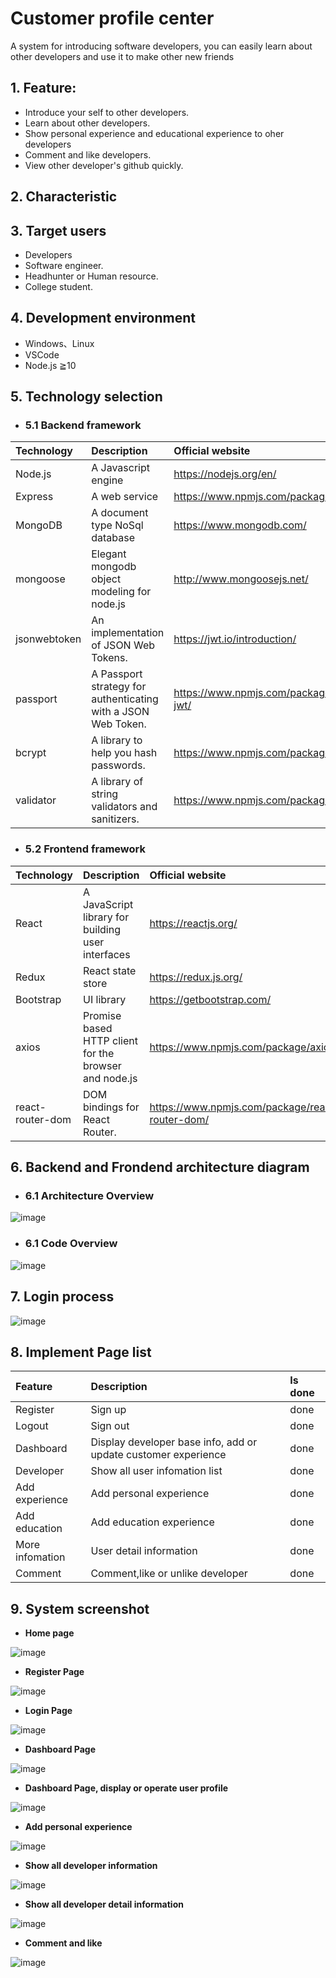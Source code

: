 # Customer profile center


A system for introducing software developers, you can easily learn about other developers and use it to make other new friends


## 1. Feature:

- Introduce your self to other developers.
- Learn about other developers.
- Show personal experience and educational experience to oher developers
- Comment and like developers.
- View other developer's github quickly.

## 2. Characteristic

## 3. Target users

- Developers
- Software engineer.
- Headhunter or Human resource.
- College student.

## 4. Development environment

- Windows、Linux
- VSCode
- Node.js ≧10

## 5. Technology selection

- ### 5.1 Backend framework

<table>
<thead>
<tr>
<th align="left">Technology</th>
<th align="left">Description</th>
<th align="left">Official website</th>
</tr>
</thead>
<tbody>
<tr>
<td align="left">Node.js</td>
<td align="left">A Javascript engine</td>
<td align="left"><a href="https://nodejs.org/en/" rel="nofollow">https://nodejs.org/en/</a></td>
</tr>

<tr>
<td align="left">Express</td>
<td align="left">A web service</td>
<td align="left"><a href="https://www.npmjs.com/package/express" rel="nofollow">https://www.npmjs.com/package/express</a></td>
</tr>

<tr>
<td align="left">MongoDB</td>
<td align="left">A document type NoSql database</td>
<td align="left"><a href="https://www.mongodb.com/" rel="nofollow">https://www.mongodb.com/</a></td>
</tr>

<tr>
<td align="left">mongoose</td>
<td align="left">Elegant mongodb object modeling for node.js</td>
<td align="left"><a href="http://www.mongoosejs.net/" rel="nofollow">http://www.mongoosejs.net/</a></td>
</tr>


<tr>
<td align="left">jsonwebtoken</td>
<td align="left">An implementation of JSON Web Tokens.</td>
<td align="left"><a href="https://jwt.io/introduction/" rel="nofollow">https://jwt.io/introduction/</a></td>
</tr>

<tr>
<td align="left">passport</td>
<td align="left">A Passport strategy for authenticating with a JSON Web Token.</td>
<td align="left"><a href="https://www.npmjs.com/package/passport-jwt/" rel="nofollow">https://www.npmjs.com/package/passport-jwt/</a></td>
</tr>

<tr>
<td align="left">bcrypt</td>
<td align="left">A library to help you hash passwords.</td>
<td align="left"><a href="https://www.npmjs.com/package/bcrypt/" rel="nofollow">https://www.npmjs.com/package/bcrypt/</a></td>
</tr>

<tr>
<td align="left">validator</td>
<td align="left">A library of string validators and sanitizers.</td>
<td align="left"><a href="https://www.npmjs.com/package/validator/" rel="nofollow">https://www.npmjs.com/package/validator/</a></td>
</tr>
</tbody>
</table>

- ### 5.2 Frontend framework

<table>
<thead>
<tr>
<th align="left">Technology</th>
<th align="left">Description</th>
<th align="left">Official website</th>
</tr>
</thead>
<tbody>
<tr>
<td align="left">React</td>
<td align="left">A JavaScript library for building user interfaces</td>
<td align="left"><a href="https://reactjs.org/" rel="nofollow">https://reactjs.org/</a></td>
</tr>
<tr>
<td align="left">Redux</td>
<td align="left">React state store</td>
<td align="left"><a href="https://redux.js.org/" rel="nofollow">https://redux.js.org/</a></td>
</tr>
<tr>
<td align="left">Bootstrap</td>
<td align="left">UI library</td>
<td align="left"><a href="https://getbootstrap.com/" rel="nofollow">https://getbootstrap.com/</a></td>
</tr>
<tr>
<td align="left">axios</td>
<td align="left">Promise based HTTP client for the browser and node.js</td>
<td align="left"><a href="https://www.npmjs.com/package/axios/" rel="nofollow">https://www.npmjs.com/package/axios/</a></td>
</tr>
<tr>
<td align="left">react-router-dom</td>
<td align="left">DOM bindings for React Router.</td>
<td align="left"><a href="https://www.npmjs.com/package/react-router-dom/" rel="nofollow">https://www.npmjs.com/package/react-router-dom/</a></td>
</tr>
</tbody>
</table>

## 6. Backend and Frondend architecture diagram

- ### 6.1 Architecture Overview

![image](https://user-images.githubusercontent.com/19200456/126529714-b3e462de-bc5c-4677-9d6a-864cd15b6a39.png)

- ### 6.1 Code Overview

![image](https://user-images.githubusercontent.com/19200456/126529567-0f20d0ed-d8fb-42ff-8c17-ec8295832e9a.png)


## 7. Login process

![image](https://user-images.githubusercontent.com/19200456/126530746-3a264db7-fdab-4695-9c48-a541e68c9506.png)

## 8. Implement Page list

<table>
<thead>
<tr>
<th align="left">Feature</th>
<th align="left">Description</th>
<th align="left">Is done</th>
</tr>
</thead>
<tbody>
<tr>
<td align="left">Register</td>
<td align="left">Sign up</td>
<td align="left">done</td>
</tr>

<tr>
<td align="left">Logout</td>
<td align="left">Sign out</td>
<td align="left">done</td>
</tr>

<tr>
<td align="left">Dashboard</td>
<td align="left">Display developer base info, add or update customer experience</td>
<td align="left">done</td>
</tr>

<tr>
<td align="left">Developer</td>
<td align="left">Show all user infomation list</td>
<td align="left">done</td>
</tr>

<tr>
<td align="left">Add experience</td>
<td align="left">Add personal experience</td>
<td align="left">done</td>
</tr>

<tr>
<td align="left">Add education</td>
<td align="left">Add education experience</td>
<td align="left">done</td>
</tr>

<tr>
<td align="left">More infomation</td>
<td align="left">User detail information</td>
<td align="left">done</td>
</tr>
<tr>
<td align="left">Comment</td>
<td align="left">Comment,like or unlike developer</td>
<td align="left">done</td>
</tr>

</tbody>
</table>


## 9. System screenshot

- **Home page**

![image](https://user-images.githubusercontent.com/19200456/126530187-257a0418-283f-478f-866f-d99780b24e1a.png)

- **Register Page**

![image](https://user-images.githubusercontent.com/19200456/126530249-5ed9459f-49e5-42bf-a9fa-1a56bd694725.png)


- **Login Page**

![image](https://user-images.githubusercontent.com/19200456/126530325-d58baa29-10db-4cc2-aea6-fbefea148c3d.png)

- **Dashboard Page**

![image](https://user-images.githubusercontent.com/19200456/126530398-f1c2abfc-9542-4a49-8a46-20ee6b60be92.png)

- **Dashboard Page, display or operate user profile**

![image](https://user-images.githubusercontent.com/19200456/126530454-44b94798-12df-4e39-8b36-0cff4303c663.png)

- **Add personal experience**

![image](https://user-images.githubusercontent.com/19200456/126530496-0122af66-ad61-457e-bb0d-a8f7c356d5f9.png)

- **Show all developer information**

![image](https://user-images.githubusercontent.com/19200456/126530569-918c75b8-ae96-4822-8c93-7bebe4c716fa.png)

- **Show all developer detail information**

![image](https://user-images.githubusercontent.com/19200456/126530608-82d99d43-2d6f-454b-a3d4-740028a8e903.png)

- **Comment and like**

![image](https://user-images.githubusercontent.com/19200456/126530650-8ae96201-41de-4a67-9e84-50afab84c7f9.png)


